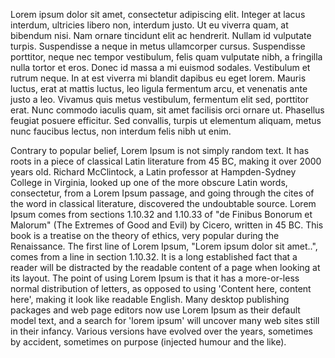 Lorem ipsum dolor sit amet, consectetur adipiscing elit. Integer at lacus interdum, ultricies libero non, interdum justo. Ut eu viverra quam, at bibendum nisi. Nam ornare tincidunt elit ac hendrerit. Nullam id vulputate turpis. Suspendisse a neque in metus ullamcorper cursus. Suspendisse porttitor, neque nec tempor vestibulum, felis quam vulputate nibh, a fringilla nulla tortor et eros. Donec id massa a mi euismod sodales. Vestibulum et rutrum neque. In at est viverra mi blandit dapibus eu eget lorem. Mauris luctus, erat at mattis luctus, leo ligula fermentum arcu, et venenatis ante justo a leo. Vivamus quis metus vestibulum, fermentum elit sed, porttitor erat. Nunc commodo iaculis quam, sit amet facilisis orci ornare ut. Phasellus feugiat posuere efficitur. Sed convallis, turpis ut elementum aliquam, metus nunc faucibus lectus, non interdum felis nibh ut enim.

Contrary to popular belief, Lorem Ipsum is not simply random text. It has roots in a piece of classical Latin literature from 45 BC, making it over 2000 years old. Richard McClintock, a Latin professor at Hampden-Sydney College in Virginia, looked up one of the more obscure Latin words, consectetur, from a Lorem Ipsum passage, and going through the cites of the word in classical literature, discovered the undoubtable source. Lorem Ipsum comes from sections 1.10.32 and 1.10.33 of "de Finibus Bonorum et Malorum" (The Extremes of Good and Evil) by Cicero, written in 45 BC. This book is a treatise on the theory of ethics, very popular during the Renaissance. The first line of Lorem Ipsum, "Lorem ipsum dolor sit amet..", comes from a line in section 1.10.32. 
It is a long established fact that a reader will be distracted by the readable content of a page when looking at its layout. The point of using Lorem Ipsum is that it has a more-or-less normal distribution of letters, as opposed to using 'Content here, content here', making it look like readable English. Many desktop publishing packages and web page editors now use Lorem Ipsum as their default model text, and a search for 'lorem ipsum' will uncover many web sites still in their infancy. Various versions have evolved over the years, sometimes by accident, sometimes on purpose (injected humour and the like).

